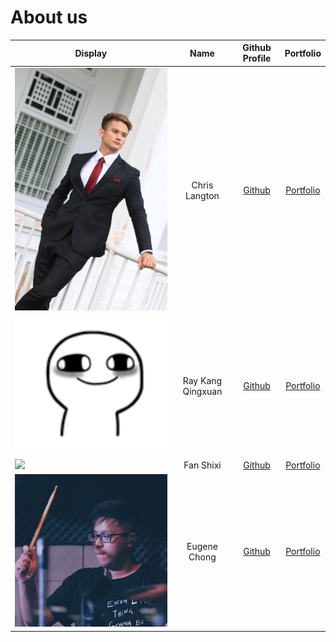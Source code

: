 # About us

Display | Name | Github Profile | Portfolio 
--------|:----:|:--------------:|:---------:
![](teamMembers/formal_chris.JPG) | Chris Langton | [Github](https://github.com/ChrisLangton) | [Portfolio](docs/team/johndoe.md)
![](teamMembers/stresse.png) | Ray Kang Qingxuan | [Github](https://github.com/Rrraaaeee) | [Portfolio](docs/team/johndoe.md)
![](teamMembers/shixi_mugshot.png) | Fan Shixi | [Github](https://github.com/fansxx) | [Portfolio](docs/team/johndoe.md)
![](teamMembers/EugeneChong.jpg) | Eugene Chong | [Github](https://github.com/theeugenechong) | [Portfolio](docs/team/johndoe.md)

